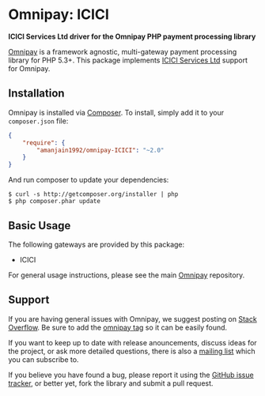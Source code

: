 # Omnipay: ICICI

**ICICI Services Ltd driver for the Omnipay PHP payment processing library**



[Omnipay](https://github.com/omnipay/omnipay) is a framework agnostic, multi-gateway payment
processing library for PHP 5.3+. This package implements [ICICI Services Ltd](http://www.ICICIservices.com/index.php/) support for Omnipay.

## Installation

Omnipay is installed via [Composer](http://getcomposer.org/). To install, simply add it
to your `composer.json` file:

```json
{
    "require": {
        "amanjain1992/omnipay-ICICI": "~2.0"
    }
}
```

And run composer to update your dependencies:

    $ curl -s http://getcomposer.org/installer | php
    $ php composer.phar update

## Basic Usage

The following gateways are provided by this package:

* ICICI

For general usage instructions, please see the main [Omnipay](https://github.com/omnipay/omnipay)
repository.

## Support

If you are having general issues with Omnipay, we suggest posting on
[Stack Overflow](http://stackoverflow.com/). Be sure to add the
[omnipay tag](http://stackoverflow.com/questions/tagged/omnipay) so it can be easily found.

If you want to keep up to date with release anouncements, discuss ideas for the project,
or ask more detailed questions, there is also a [mailing list](https://groups.google.com/forum/#!forum/omnipay) which
you can subscribe to.

If you believe you have found a bug, please report it using the [GitHub issue tracker](https://github.com/amanjain1992/omnipay-ICICI/issues),
or better yet, fork the library and submit a pull request.
